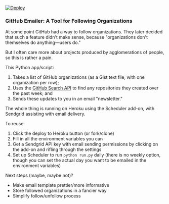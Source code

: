 [![Deploy](https://www.herokucdn.com/deploy/button.svg)](https://heroku.com/deploy)

### GitHub Emailer: A Tool for Following Organizations

At some point GitHub had a way to follow organizations. They later decided that such a feature didn't make sense, because "organizations don't themselves do anything—users do." 

But I often care more about projects produced by agglomerations of people, so this is rather a pain.

This Python app/script:

1. Takes a list of GitHub organizations (as a Gist text file, with one organization per row);
2. Uses the [GitHub Search API](https://developer.github.com/v3/search/#search-repositories) to find any repositories they created over the past week; and
3. Sends these updates to you in an email "newsletter."

The whole thing is running on Heroku using the Scheduler add-on, with Sendgrid assisting with email delivery.

To reuse:

1. Click the deploy to Heroku button (or fork/clone)
2. Fill in all the environment variables you can
3. Get a Sendgrid API key with email sending permissions by clicking on the add-on and rifling through the settings
4. Set up Scheduler to run `python run.py` daily (there is no weekly option, though you can set the actual day you want to be emailed in the environment variables)

Next steps (maybe, maybe not)?

- Make email template prettier/more informative
- Store followed organizations in a fancier way
- Simplify follow/unfollow process
